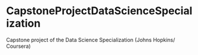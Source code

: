 # CapstoneProjectDataScienceSpecialization
Capstone project of the Data Science Specialization (Johns Hopkins/ Coursera)
